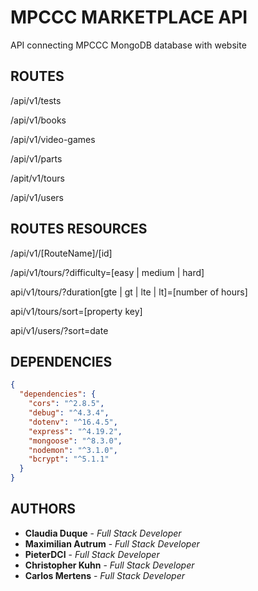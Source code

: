 # MPCCC MARKETPLACE API

API connecting MPCCC MongoDB database with website

## ROUTES

/api/v1/tests

/api/v1/books

/api/v1/video-games

/api/v1/parts

/apit/v1/tours

/api/v1/users

## ROUTES RESOURCES

/api/v1/[RouteName]/[id]

/api/v1/tours/?difficulty=[easy | medium | hard]

api/v1/tours/?duration[gte | gt | lte | lt]=[number of hours]

api/v1/tours/sort=[property key]

api/v1/users/?sort=date

## DEPENDENCIES

```json
{
  "dependencies": {
    "cors": "^2.8.5",
    "debug": "^4.3.4",
    "dotenv": "^16.4.5",
    "express": "^4.19.2",
    "mongoose": "^8.3.0",
    "nodemon": "^3.1.0",
    "bcrypt": "^5.1.1"
  }
}
```

## AUTHORS

- **Claudia Duque** - _Full Stack Developer_
- **Maximilian Autrum** - _Full Stack Developer_
- **PieterDCI** - _Full Stack Developer_
- **Christopher Kuhn** - _Full Stack Developer_
- **Carlos Mertens** - _Full Stack Developer_
